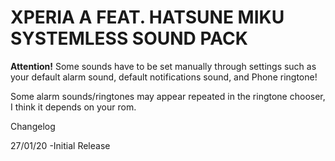 # XPERIA A FEAT. HATSUNE MIKU SYSTEMLESS SOUND PACK

**Attention!** Some sounds have to be set manually through settings such as your default alarm sound, default notifications sound, and Phone ringtone!

Some alarm sounds/ringtones may appear repeated in the ringtone chooser, I think it depends on your rom.

Changelog 

27/01/20
-Initial Release
